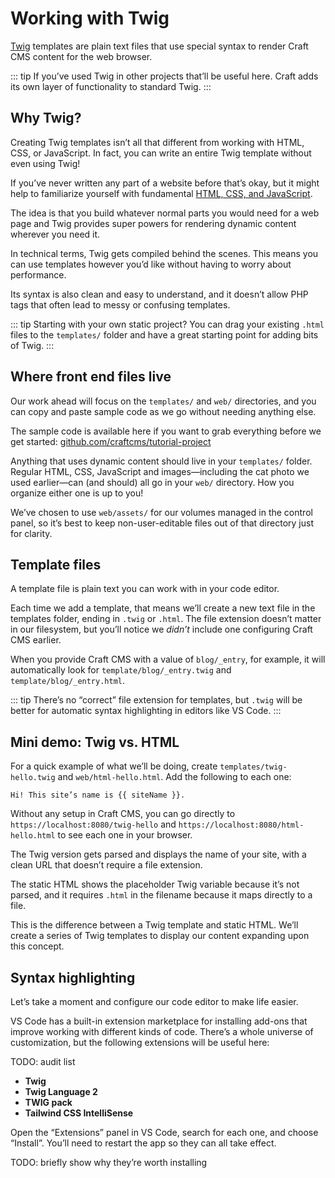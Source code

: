 # Working with Twig

[Twig](https://twig.symfony.com/doc/3.x/templates.html) templates are plain text files that use special syntax to render Craft CMS content for the web browser.

::: tip
If you’ve used Twig in other projects that’ll be useful here. Craft adds its own layer of functionality to standard Twig.
:::

## Why Twig?

Creating Twig templates isn’t all that different from working with HTML, CSS, or JavaScript. In fact, you can write an entire Twig template without even using Twig!

If you’ve never written any part of a website before that’s okay, but it might help to familiarize yourself with fundamental [HTML, CSS, and JavaScript](https://developer.mozilla.org/en-US/docs/Web/Guide/Introduction_to_Web_development).

The idea is that you build whatever normal parts you would need for a web page and Twig provides super powers for rendering dynamic content wherever you need it.

In technical terms, Twig gets compiled behind the scenes. This means you can use templates however you’d like without having to worry about performance.

Its syntax is also clean and easy to understand, and it doesn’t allow PHP tags that often lead to messy or confusing templates.

::: tip
Starting with your own static project? You can drag your existing `.html` files to the `templates/` folder and have a great starting point for adding bits of Twig.
:::

## Where front end files live

Our work ahead will focus on the `templates/` and `web/` directories, and you can copy and paste sample code as we go without needing anything else.

The sample code is available here if you want to grab everything before we get started: [github.com/craftcms/tutorial-project](https://github.com/craftcms/tutorial-project)

Anything that uses dynamic content should live in your `templates/` folder. Regular HTML, CSS, JavaScript and images—including the cat photo we used earlier—can (and should) all go in your `web/` directory. How you organize either one is up to you!

We’ve chosen to use `web/assets/` for our volumes managed in the control panel, so it’s best to keep non-user-editable files out of that directory just for clarity.

## Template files

A template file is plain text you can work with in your code editor.

Each time we add a template, that means we’ll create a new text file in the templates folder, ending in `.twig` or `.html`. The file extension doesn’t matter in our filesystem, but you’ll notice we _didn’t_ include one configuring Craft CMS earlier.

When you provide Craft CMS with a value of `blog/_entry`, for example, it will automatically look for `template/blog/_entry.twig` and `template/blog/_entry.html`.

::: tip
There’s no “correct” file extension for templates, but `.twig` will be better for automatic syntax highlighting in editors like VS Code.
:::

## Mini demo: Twig vs. HTML

For a quick example of what we’ll be doing, create `templates/twig-hello.twig` and `web/html-hello.html`. Add the following to each one:

```twig
Hi! This site’s name is {{ siteName }}.
```

Without any setup in Craft CMS, you can go directly to `https://localhost:8080/twig-hello` and `https://localhost:8080/html-hello.html` to see each one in your browser.

The Twig version gets parsed and displays the name of your site, with a clean URL that doesn’t require a file extension.

The static HTML shows the placeholder Twig variable because it’s not parsed, and it requires `.html` in the filename because it maps directly to a file.

This is the difference between a Twig template and static HTML. We’ll create a series of Twig templates to display our content expanding upon this concept.

## Syntax highlighting

Let’s take a moment and configure our code editor to make life easier.

VS Code has a built-in extension marketplace for installing add-ons that improve working with different kinds of code. There’s a whole universe of customization, but the following extensions will be useful here:

TODO: audit list

- **Twig**
- **Twig Language 2**
- **TWIG pack**
- **Tailwind CSS IntelliSense**

Open the “Extensions” panel in VS Code, search for each one, and choose “Install”. You’ll need to restart the app so they can all take effect.

TODO: briefly show why they’re worth installing
